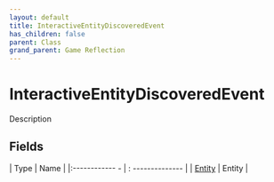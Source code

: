 ```yaml
---
layout: default
title: InteractiveEntityDiscoveredEvent
has_children: false
parent: Class
grand_parent: Game Reflection
---
```

# InteractiveEntityDiscoveredEvent
Description 

## Fields
| Type | Name |
|:------------ - | : -------------- |
| [Entity](game-reflection/classes/entity.md) | Entity |
